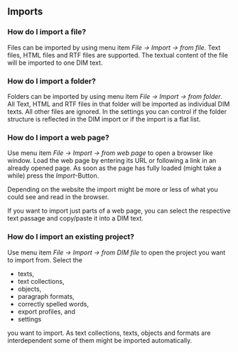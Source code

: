 ## Imports

### How do I import a file?

Files can be imported by using menu item _File &rarr; Import &rarr; from file_. Text files, HTML files and RTF files are supported. The textual content of the file will be imported to one DIM text.

### How do I import a folder?

Folders can be imported by using menu item _File &rarr; Import &rarr; from folder_. All Text, HTML and RTF files in that folder will be imported as individual DIM texts. All other files are ignored. In the settings you can control if the folder structure is reflected in the DIM import or if the import is a flat list.

### How do I import a web page?

Use menu item _File &rarr; Import &rarr; from web page_ to open a browser like window. Load the web page by entering its URL or following a link in an already opened page. As soon as the page has fully loaded (might take a while) press the _Import_-Button.

Depending on the website the import might be more or less of what you could see and read in the browser.

If you want to import just parts of a web page, you can select the respective text passage and copy/paste it into a DIM text.

### How do I import an existing project?

Use menu item _File &rarr; Import &rarr; from DIM file_ to open the project you want to import from. Select the

- texts,
- text collections,
- objects,
- paragraph formats,
- correctly spelled words,
- export profiles, and
- settings

you want to import. As text collections, texts, objects and formats are interdependent some of them might be imported automatically.

